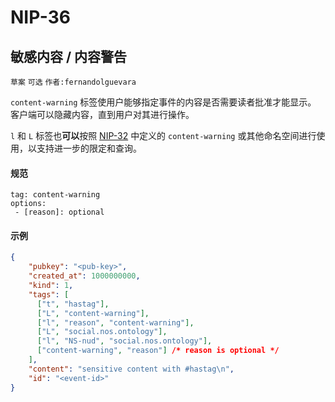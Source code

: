 NIP-36
======

敏感内容 / 内容警告
-------------------

`草案` `可选` `作者:fernandolguevara`

`content-warning` 标签使用户能够指定事件的内容是否需要读者批准才能显示。
客户端可以隐藏内容，直到用户对其进行操作。

`l` 和 `L` 标签也**可以**按照 [NIP-32](32.md) 中定义的 `content-warning` 或其他命名空间进行使用，以支持进一步的限定和查询。

#### 规范

```
tag: content-warning
options:
 - [reason]: optional
```

#### 示例

```json
{
    "pubkey": "<pub-key>",
    "created_at": 1000000000,
    "kind": 1,
    "tags": [
      ["t", "hastag"],
      ["L", "content-warning"],
      ["l", "reason", "content-warning"],
      ["L", "social.nos.ontology"],
      ["l", "NS-nud", "social.nos.ontology"],
      ["content-warning", "reason"] /* reason is optional */
    ],
    "content": "sensitive content with #hastag\n",
    "id": "<event-id>"
}
```
